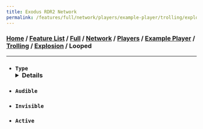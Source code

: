 ```yaml
---
title: Exodus RDR2 Network
permalink: /features/full/network/players/example-player/trolling/explosion/looped
---
```

### [Home](/) / [Feature List](/features) / [Full](/features/full) / [Network](/features/full/network) / [Players](/features/full/network/players) / [Example Player](/features/full/network/players/example-player) / [Trolling](/features/full/network/players/example-player/trolling) / [Explosion](/features/full/network/players/example-player/trolling/explosion) / Looped
---
- ### `Type` <details>`Grenade` / `Sticky Bomb` / `Molotov` / `Molotov Volatile` / `Hi Octane` / `Car` / `Plane` / `Petrol Pump` / `Steam` / `Flame` / `Water Hydrant` / `Boat` / `Bullet` / `Smoke Grenade` / `BZ Gas` / `Gas Canister` / `Extinguisher` / `Train` / `Flame Explode` / `Vehicle Bullet` / `Bird Crap` / `Firework` / `Torpedo` / `Torpedo Unwater` / `Lantern` / `Dynamite` / `Dynamite Stack` / `Dynamite Volatile` / `River Blast` / `Placed Dynamite` / `Fire Arrow` / `Dynamite Arrow` / `Phosphorous Bullet` / `Lighting Strike` / `Tracking Arrow` / `Poison Bottle`</details>
- ### `Audible`
- ### `Invisible`
- ### `Active`
